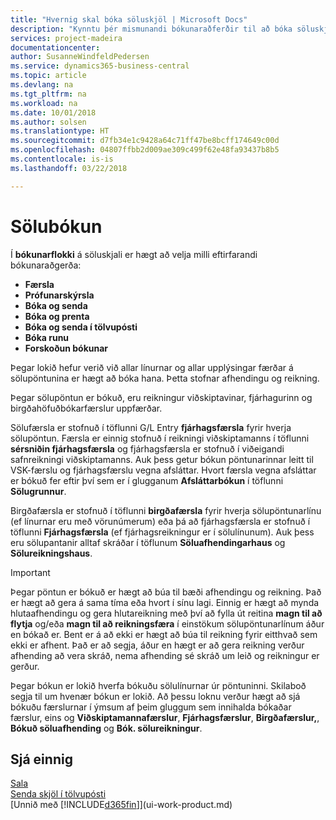 ```yaml
---
title: "Hvernig skal bóka söluskjöl | Microsoft Docs"
description: "Kynntu þér mismunandi bókunaraðferðir til að bóka söluskjöl."
services: project-madeira
documentationcenter: 
author: SusanneWindfeldPedersen
ms.service: dynamics365-business-central
ms.topic: article
ms.devlang: na
ms.tgt_pltfrm: na
ms.workload: na
ms.date: 10/01/2018
ms.author: solsen
ms.translationtype: HT
ms.sourcegitcommit: d7fb34e1c9428a64c71ff47be8bcff174649c00d
ms.openlocfilehash: 04807ffbb2d009ae309c499f62e48fa93437b8b5
ms.contentlocale: is-is
ms.lasthandoff: 03/22/2018

---
```

# <a name="posting-sales"></a>Sölubókun
Í **bókunarflokki** á söluskjali er hægt að velja milli eftirfarandi bókunaraðgerða:

* **Færsla**
* **Prófunarskýrsla**
* **Bóka og senda**
* **Bóka og prenta**
* **Bóka og senda í tölvupósti**
* **Bóka runu**
* **Forskoðun bókunar**

Þegar lokið hefur verið við allar línurnar og allar upplýsingar færðar á sölupöntunina er hægt að bóka hana. Þetta stofnar afhendingu og reikning.

Þegar sölupöntun er bókuð, eru reikningur viðskiptavinar, fjárhagurinn og birgðahöfuðbókarfærslur uppfærðar.

Sölufærsla er stofnuð í töflunni G/L Entry **fjárhagsfærsla** fyrir hverja sölupöntun. Færsla er einnig stofnuð í reikningi viðskiptamanns í töflunni **sérsniðin fjárhagsfærsla** og fjárhagsfærsla er stofnuð í viðeigandi safnreikningi viðskiptamanns. Auk þess getur bókun pöntunarinnar leitt til VSK-færslu og fjárhagsfærslu vegna afsláttar. Hvort færsla vegna afsláttar er bókuð fer eftir því sem er í glugganum **Afsláttarbókun** í töflunni **Sölugrunnur**.

Birgðafærsla er stofnuð í töflunni **birgðafærsla** fyrir hverja sölupöntunarlínu (ef línurnar eru með vörunúmerum) eða þá að fjárhagsfærsla er stofnuð í töflunni **Fjárhagsfærsla** (ef fjárhagsreikningur er í sölulínunum). Auk þess eru sölupantanir alltaf skráðar í töflunum **Söluafhendingarhaus** og **Sölureikningshaus**.

> [!IMPORTANT]  
>   Þegar pöntun er bókuð er hægt að búa til bæði afhendingu og reikning. Það er hægt að gera á sama tíma eða hvort í sínu lagi. Einnig er hægt að mynda hlutaafhendingu og gera hlutareikning með því að fylla út reitina **magn til að flytja** og/eða **magn til að reikningsfæra** í einstökum sölupöntunarlínum áður en bókað er. Bent er á að ekki er hægt að búa til reikning fyrir eitthvað sem ekki er afhent. Það er að segja, áður en hægt er að gera reikning verður afhending að vera skráð, nema afhending sé skráð um leið og reikningur er gerður.

Þegar bókun er lokið hverfa bókuðu sölulínurnar úr pöntuninni. Skilaboð segja til um hvenær bókun er lokið. Að þessu loknu verður hægt að sjá bókuðu færslurnar í ýmsum af þeim gluggum sem innihalda bókaðar færslur, eins og **Viðskiptamannafærslur**, **Fjárhagsfærslur**, **Birgðafærslur,**, **Bókuð söluafhending** og **Bók. sölureikningur**.

## <a name="see-also"></a>Sjá einnig
[Sala](sales-manage-sales.md)  
[Senda skjöl í tölvupósti](ui-how-send-documents-email.md)  
[Unnið með [!INCLUDE[d365fin](includes/d365fin_md.md)]](ui-work-product.md)


